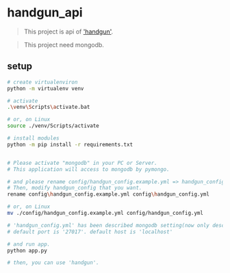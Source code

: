 # handgun_api

> This project is api of ['handgun'](https://github.com/LTKSK/handgun).

> This project need mongodb.

## setup

``` bash
# create virtualenviron
python -m virtualenv venv

# activate
.\venv\Scripts\activate.bat

# or, on Linux
source ./venv/Scripts/activate

# install modules
python -m pip install -r requirements.txt


# Please activate "mongodb" in your PC or Server.
# This application will access to mongodb by pymongo.

# and please rename config/handgun_config.example.yml => handgun_config.yml.
# Then, modify handgun_config that you want.
rename config\handgun_config.example.yml config\handgun_config.yml

# or, on Linux
mv ./config/handgun_config.example.yml config/handgun_config.yml

# 'handgun_config.yml' has been described mongodb setting(now only described 'port' and 'host')
# default port is '27017'. default host is 'localhost'

# and run app.
python app.py

# then, you can use 'handgun'.
```